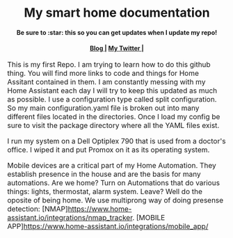 <h1 align="center">
 My smart home documentation
</h1>
<h4 align="center">Be sure to :star: this so you can get updates when I update my repo!</h4>
<div align="center">
<h4> 
  <a href="https://www.smarthomemedic.com">
    Blog
  </a>
  <span> | </span>
  <a href="https://twitter.com/RasBe9244">
    My Twitter
  </a>
  <span> | </span>
<div align="center">
</a>
  </h4>

</div>
<p><font size="3">
This is my first Repo. I am trying to learn how to do this github thing. You will find more links to code and things for Home Assitant contained in them.  I am constantly messing with my Home Assistant each day I will try to keep this updated as much as possible.  I use a configuration type called split configuration.  So my main configuration.yaml file is broken out into many different files located in the directories.  Once I load my config be sure to visit the package directory where all the YAML files exist.  </p>
<div align="center"><a name="menu"></a>

</div>
<p><font size="3">
 I run my system on a Dell Optiplex 790 that is used from a doctor's office. I wiped it and put Promox on it as its operating system.
 
Mobile devices are a critical part of my Home Automation.  They establish presence in the house and are the basis for many automations.  Are we home? Turn on Automations that do various things: lights, thermostat, alarm system.  Leave? Well do the oposite of being home. We use multiprong way of doing presense detection: [NMAP]https://www.home-assistant.io/integrations/nmap_tracker. [MOBILE APP]https://www.home-assistant.io/integrations/mobile_app/

